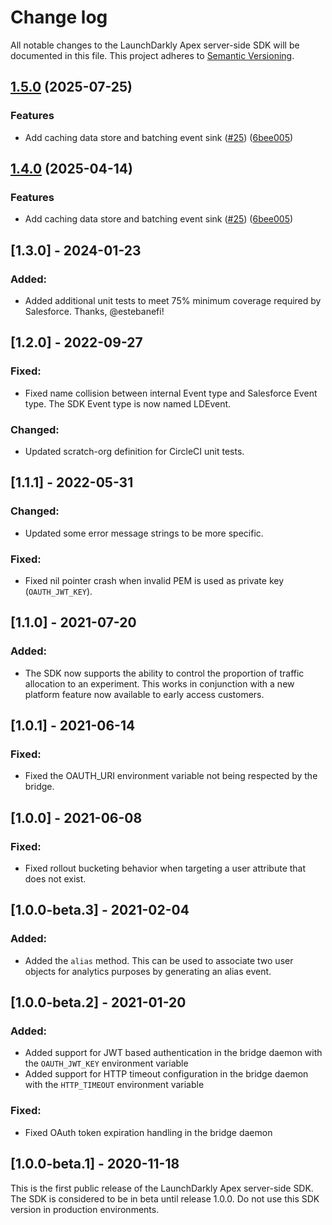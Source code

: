 # Change log

All notable changes to the LaunchDarkly Apex server-side SDK will be documented in this file. This project adheres to [Semantic Versioning](http://semver.org).

## [1.5.0](https://github.com/estebanefi/apex-server-sdk/compare/1.4.0...1.5.0) (2025-07-25)


### Features

* Add caching data store and batching event sink ([#25](https://github.com/estebanefi/apex-server-sdk/issues/25)) ([6bee005](https://github.com/estebanefi/apex-server-sdk/commit/6bee0050d5ee3197641792b466e11d79b1c77b71))

## [1.4.0](https://github.com/launchdarkly/apex-server-sdk/compare/1.3.0...1.4.0) (2025-04-14)


### Features

* Add caching data store and batching event sink ([#25](https://github.com/launchdarkly/apex-server-sdk/issues/25)) ([6bee005](https://github.com/launchdarkly/apex-server-sdk/commit/6bee0050d5ee3197641792b466e11d79b1c77b71))

## [1.3.0] - 2024-01-23
### Added:
- Added additional unit tests to meet 75% minimum coverage required by Salesforce. Thanks, @estebanefi!

## [1.2.0] - 2022-09-27
### Fixed:
- Fixed name collision between internal Event type and Salesforce Event type. The SDK Event type is now named LDEvent.

### Changed:
- Updated scratch-org definition for CircleCI unit tests.

## [1.1.1] - 2022-05-31
### Changed:
- Updated some error message strings to be more specific.

### Fixed:
- Fixed nil pointer crash when invalid PEM is used as private key (`OAUTH_JWT_KEY`).

## [1.1.0] - 2021-07-20
### Added:
- The SDK now supports the ability to control the proportion of traffic allocation to an experiment. This works in conjunction with a new platform feature now available to early access customers.

## [1.0.1] - 2021-06-14
### Fixed:
- Fixed the OAUTH_URI environment variable not being respected by the bridge.

## [1.0.0] - 2021-06-08
### Fixed:
- Fixed rollout bucketing behavior when targeting a user attribute that does not exist.

## [1.0.0-beta.3] - 2021-02-04

### Added:
- Added the `alias` method. This can be used to associate two user objects for analytics purposes by generating an alias event.

## [1.0.0-beta.2] - 2021-01-20

### Added:
- Added support for JWT based authentication in the bridge daemon with the `OAUTH_JWT_KEY` environment variable
- Added support for HTTP timeout configuration in the bridge daemon with the `HTTP_TIMEOUT` environment variable

### Fixed:
- Fixed OAuth token expiration handling in the bridge daemon

## [1.0.0-beta.1] - 2020-11-18
This is the first public release of the LaunchDarkly Apex server-side SDK. The SDK is considered to be in beta until release 1.0.0. Do not use this SDK version in production environments.
